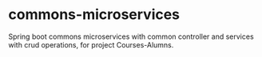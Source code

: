 # commons-microservices
Spring boot commons microservices with common controller and services with crud operations,  for project Courses-Alumns.

